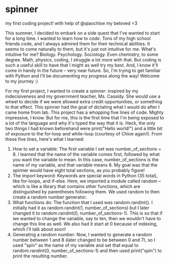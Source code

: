 # spinner
my first coding project! with help of @qiaochloe my beloved &lt;3

This summer, I decided to embark on a side quest that I've wanted to start for a long time. I wanted to learn how to *code*. Tons of my high school friends code, and I always admired them for their technical abilities. It seems to come naturally to them, but it's just not intuitive for me. What's intuitive for me? Biology. Psychology. Sociology. Even chemistry, to some degree. Math, physics, coding, I struggle a lot more with that. But coding is such a useful skill to have that I might as well try my best. And, I know it'll come in handy in the future – very near future. So, I'm trying to get familiar with Python and I'll be documenting my progress along the way! Welcome to my journey :) 

For my first project, I wanted to create a spinner: inspired by my indecisiveness and my government teacher, Ms. Cassidy. She would use a wheel to decide if we were allowed extra credit opportunities, or something to that effect. This spinner had the goal of dictating what I would do after I came home from lab. This project has a whopping five lines of code. Mighty impressive, I know. But for me, this is the first time that I'm being exposed to a lot of the language and why it's typed the way that it is. Heck, the only two things I had known beforehand were print("Hello world!") and a little bit of exposure to the for-loop and while-loop (courtesy of Chloe again!). From these five lines, here's what I learned: 

1. How to set a variable:
   The first variable I set was number_of_sections = 8. I learned that the name of the variable comes first, followed by what you want the variable to mean. In this case, number_of_sections is the name of my variable, and that variable means 8. My goal was that the spinner would have eight total sections, as you probably figure!
2. The import keyword:
   Keywords are special words in Python (35 total), like for-loops, and if-else. Here, we imported a module called random – which is like a library that contains other functions, which are distinguished by parentheses following them. We used random to then create a random number generator.
3. What functions do:
   The function that I used was random.randint(). I initially had it as random.randint(1, number_of_sections) but I later changed it to random.randint(0, number_of_sections-1). This is so that if we wanted to change the variable, say to ten, then we wouldn't have to change this line as well. We also had it start at 0 because of indexing, which I'll talk about soon!
4. Generating a random number:
   Now, I wanted to generate a random number between 1 and 8 (later changed to be between 0 and 7), so I used "spin" as the name of my variable and set that equal to random.randint(0, number_of_sections-1) and then used print("spin") to print the resulting number. 
